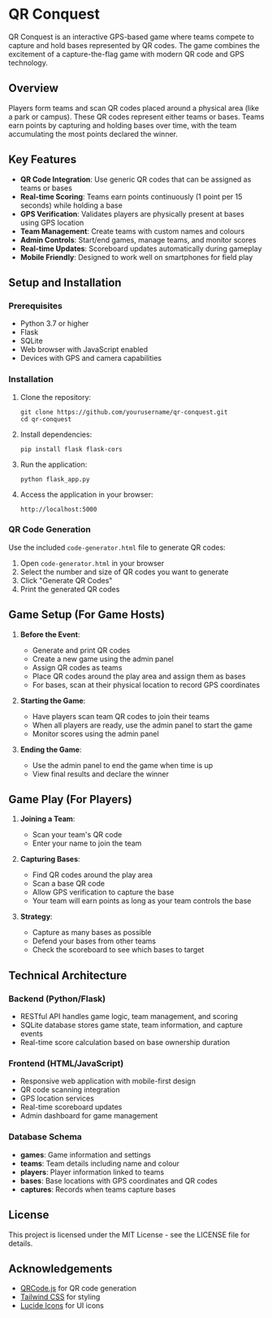 # QR Conquest

QR Conquest is an interactive GPS-based game where teams compete to capture and hold bases represented by QR codes. The game combines the excitement of a capture-the-flag game with modern QR code and GPS technology.

## Overview

Players form teams and scan QR codes placed around a physical area (like a park or campus). These QR codes represent either teams or bases. Teams earn points by capturing and holding bases over time, with the team accumulating the most points declared the winner.

## Key Features

- **QR Code Integration**: Use generic QR codes that can be assigned as teams or bases
- **Real-time Scoring**: Teams earn points continuously (1 point per 15 seconds) while holding a base
- **GPS Verification**: Validates players are physically present at bases using GPS location
- **Team Management**: Create teams with custom names and colours
- **Admin Controls**: Start/end games, manage teams, and monitor scores
- **Real-time Updates**: Scoreboard updates automatically during gameplay
- **Mobile Friendly**: Designed to work well on smartphones for field play

## Setup and Installation

### Prerequisites

- Python 3.7 or higher
- Flask
- SQLite
- Web browser with JavaScript enabled
- Devices with GPS and camera capabilities

### Installation

1. Clone the repository:
   ```
   git clone https://github.com/yourusername/qr-conquest.git
   cd qr-conquest
   ```

2. Install dependencies:
   ```
   pip install flask flask-cors
   ```

3. Run the application:
   ```
   python flask_app.py
   ```

4. Access the application in your browser:
   ```
   http://localhost:5000
   ```

### QR Code Generation

Use the included `code-generator.html` file to generate QR codes:

1. Open `code-generator.html` in your browser
2. Select the number and size of QR codes you want to generate
3. Click "Generate QR Codes"
4. Print the generated QR codes

## Game Setup (For Game Hosts)

1. **Before the Event**:
   - Generate and print QR codes
   - Create a new game using the admin panel
   - Assign QR codes as teams
   - Place QR codes around the play area and assign them as bases
   - For bases, scan at their physical location to record GPS coordinates

3. **Starting the Game**:
   - Have players scan team QR codes to join their teams
   - When all players are ready, use the admin panel to start the game
   - Monitor scores using the admin panel

4. **Ending the Game**:
   - Use the admin panel to end the game when time is up
   - View final results and declare the winner

## Game Play (For Players)

1. **Joining a Team**:
   - Scan your team's QR code
   - Enter your name to join the team

2. **Capturing Bases**:
   - Find QR codes around the play area
   - Scan a base QR code
   - Allow GPS verification to capture the base
   - Your team will earn points as long as your team controls the base

3. **Strategy**:
   - Capture as many bases as possible
   - Defend your bases from other teams
   - Check the scoreboard to see which bases to target

## Technical Architecture

### Backend (Python/Flask)

- RESTful API handles game logic, team management, and scoring
- SQLite database stores game state, team information, and capture events
- Real-time score calculation based on base ownership duration

### Frontend (HTML/JavaScript)

- Responsive web application with mobile-first design
- QR code scanning integration
- GPS location services
- Real-time scoreboard updates
- Admin dashboard for game management

### Database Schema

- **games**: Game information and settings
- **teams**: Team details including name and colour
- **players**: Player information linked to teams
- **bases**: Base locations with GPS coordinates and QR codes
- **captures**: Records when teams capture bases

## License

This project is licensed under the MIT License - see the LICENSE file for details.

## Acknowledgements

- [QRCode.js](https://github.com/davidshimjs/qrcodejs) for QR code generation
- [Tailwind CSS](https://tailwindcss.com/) for styling
- [Lucide Icons](https://lucide.dev/) for UI icons

